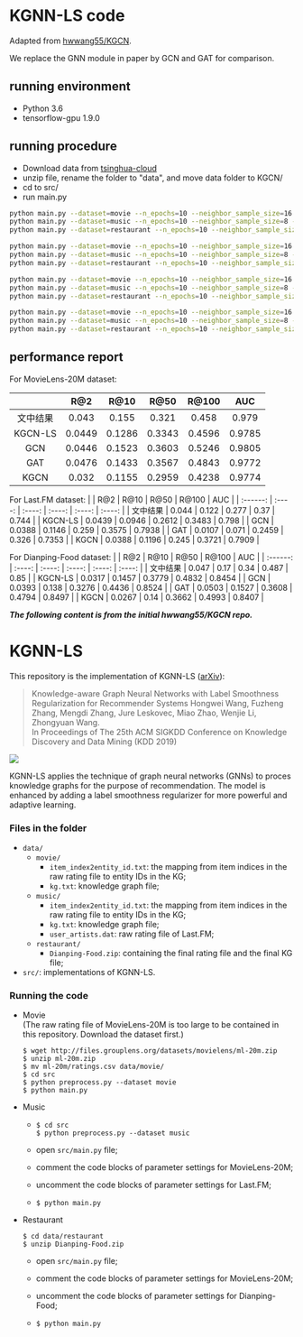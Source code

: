# KGNN-LS code
Adapted from [hwwang55/KGCN](https://github.com/hwwang55/KGNN-LS).

We replace the GNN module in paper by GCN and GAT for comparison.

## running environment

* Python 3.6
* tensorflow-gpu 1.9.0

## running procedure

* Download data from [tsinghua-cloud](https://cloud.tsinghua.edu.cn/d/02a5659200d34348aae8/)
* unzip file, rename the folder to "data", and move data folder to KGCN/
* cd to src/
* run main.py

```bash
python main.py --dataset=movie --n_epochs=10 --neighbor_sample_size=16 --dim=32 --n_iter=2 --batch_size=65536 --l2_weight=1e-7 --ls_weight=1.0 --lr=2e-2 --model=kgnn_ls
python main.py --dataset=music --n_epochs=10 --neighbor_sample_size=8 --dim=16 --n_iter=1 --batch_size=128 --l2_weight=1e-4 --ls_weight=0.1 --lr=5e-4 --model=kgnn_ls 
python main.py --dataset=restaurant --n_epochs=10 --neighbor_sample_size=4 --dim=8 --n_iter=2 --batch_size=65536 --l2_weight=1e-7 --ls_weight=0.5 --lr=2e-2 --model=kgnn_ls

python main.py --dataset=movie --n_epochs=10 --neighbor_sample_size=16 --dim=32 --n_iter=2 --batch_size=65536 --l2_weight=1e-7 --ls_weight=1.0 --lr=2e-2 --model=kgcn
python main.py --dataset=music --n_epochs=10 --neighbor_sample_size=8 --dim=16 --n_iter=1 --batch_size=128 --l2_weight=1e-4 --ls_weight=0.1 --lr=5e-4 --model=kgcn 
python main.py --dataset=restaurant --n_epochs=10 --neighbor_sample_size=4 --dim=8 --n_iter=2 --batch_size=65536 --l2_weight=1e-7 --ls_weight=0.5 --lr=2e-2 --model=kgcn

python main.py --dataset=movie --n_epochs=10 --neighbor_sample_size=16 --dim=32 --n_iter=1 --batch_size=65536 --l2_weight=1e-7 --ls_weight=1.0 --lr=2e-2 --model=gcn
python main.py --dataset=music --n_epochs=10 --neighbor_sample_size=8 --dim=16 --n_iter=1 --batch_size=128 --l2_weight=1e-4 --ls_weight=0.1 --lr=5e-4 --model=gcn
python main.py --dataset=restaurant --n_epochs=10 --neighbor_sample_size=4 --dim=8 --n_iter=2 --batch_size=65536 --l2_weight=1e-7 --ls_weight=0.5 --lr=2e-2 --model=gcn

python main.py --dataset=movie --n_epochs=10 --neighbor_sample_size=16 --dim=32 --n_iter=1 --batch_size=65536 --l2_weight=1e-7 --ls_weight=1.0 --lr=2e-2 --model=gat
python main.py --dataset=music --n_epochs=10 --neighbor_sample_size=8 --dim=16 --n_iter=1 --batch_size=128 --l2_weight=1e-6 --ls_weight=0.1 --lr=5e-4 --model=gat
python main.py --dataset=restaurant --n_epochs=10 --neighbor_sample_size=4 --dim=8 --n_iter=2 --batch_size=65536 --l2_weight=1e-7 --ls_weight=0.5 --lr=2e-2 --model=gat

```

## performance report

For MovieLens-20M dataset: 

|          |  R@2   |  R@10  |  R@50  | R@100  |  AUC   |
| :------: | :----: | :----: | :----: | :----: | :----: |
| 文中结果 | 0.043  | 0.155  | 0.321  | 0.458  | 0.979  |
| KGCN-LS  | 0.0449 | 0.1286 | 0.3343 | 0.4596 | 0.9785 |
|   GCN    | 0.0446 | 0.1523 | 0.3603 | 0.5246 | 0.9805 |
|   GAT    | 0.0476 | 0.1433 | 0.3567 | 0.4843 | 0.9772 |
|   KGCN   | 0.032  | 0.1155 | 0.2959 | 0.4238 | 0.9774 |

For Last.FM dataset:
|          |  R@2   |  R@10  |  R@50  | R@100  |  AUC   |
| :------: | :----: | :----: | :----: | :----: | :----: |
| 文中结果 | 0.044  | 0.122  | 0.277  |  0.37  | 0.744  |
| KGCN-LS  | 0.0439 | 0.0946 | 0.2612 | 0.3483 | 0.798  |
|   GCN    | 0.0388 | 0.1146 | 0.259  | 0.3575 | 0.7938 |
|   GAT    | 0.0107 | 0.071  | 0.2459 | 0.326  | 0.7353 |
|   KGCN   | 0.0388 | 0.1196 | 0.245  | 0.3721 | 0.7909 |

For Dianping-Food dataset:
|          |  R@2   |  R@10  |  R@50  | R@100  |  AUC   |
| :------: | :----: | :----: | :----: | :----: | :----: |
| 文中结果 | 0.047  |  0.17  |  0.34  | 0.487  |  0.85  |
| KGCN-LS  | 0.0317 | 0.1457 | 0.3779 | 0.4832 | 0.8454 |
|   GCN    | 0.0393 | 0.138  | 0.3276 | 0.4436 | 0.8524 |
|   GAT    | 0.0503 | 0.1527 | 0.3608 | 0.4794 | 0.8497 |
|   KGCN   | 0.0267 |  0.14  | 0.3662 | 0.4993 | 0.8407 |

***The following content is from the initial hwwang55/KGCN repo.***
# KGNN-LS

This repository is the implementation of KGNN-LS ([arXiv](http://arxiv.org/abs/1905.04413)):

> Knowledge-aware Graph Neural Networks with Label Smoothness Regularization for Recommender Systems
Hongwei Wang, Fuzheng Zhang, Mengdi Zhang, Jure Leskovec, Miao Zhao, Wenjie Li, Zhongyuan Wang.  
In Proceedings of The 25th ACM SIGKDD Conference on Knowledge Discovery and Data Mining (KDD 2019)

![](https://github.com/hwwang55/KGNN-LS/blob/master/framework.png)

KGNN-LS applies the technique of graph neural networks (GNNs) to proces knowledge graphs for the purpose of recommendation.
The model is enhanced by adding a label smoothness regularizer for more powerful and adaptive learning.


### Files in the folder

- `data/`
  - `movie/`
    - `item_index2entity_id.txt`: the mapping from item indices in the raw rating file to entity IDs in the KG;
    - `kg.txt`: knowledge graph file;
  - `music/`
    - `item_index2entity_id.txt`: the mapping from item indices in the raw rating file to entity IDs in the KG;
    - `kg.txt`: knowledge graph file;
    - `user_artists.dat`: raw rating file of Last.FM;
  - `restaurant/`
    - `Dianping-Food.zip`: containing the final rating file and the final KG file;
- `src/`: implementations of KGNN-LS.




### Running the code
- Movie  
  (The raw rating file of MovieLens-20M is too large to be contained in this repository.
  Download the dataset first.)
  ```
  $ wget http://files.grouplens.org/datasets/movielens/ml-20m.zip
  $ unzip ml-20m.zip
  $ mv ml-20m/ratings.csv data/movie/
  $ cd src
  $ python preprocess.py --dataset movie
  $ python main.py
  ```
- Music
  - ```
    $ cd src
    $ python preprocess.py --dataset music
    ```
  - open `src/main.py` file;
    
  - comment the code blocks of parameter settings for MovieLens-20M;
    
  - uncomment the code blocks of parameter settings for Last.FM;
    
  - ```
    $ python main.py
    ```
- Restaurant  
  ```
  $ cd data/restaurant
  $ unzip Dianping-Food.zip
  ```
  - open `src/main.py` file;
    
  - comment the code blocks of parameter settings for MovieLens-20M;
    
  - uncomment the code blocks of parameter settings for Dianping-Food;
    
  - ```
    $ python main.py
    ```
